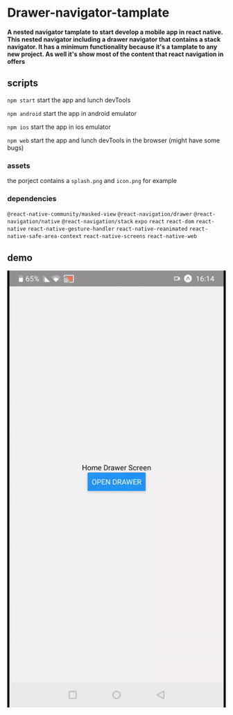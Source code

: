 # Drawer-navigator-tamplate

**A nested navigator tamplate to start develop a mobile app in react native.
This nested navigator including a drawer navigator that contains a stack navigator.
It has a minimum functionality because it's a tamplate to any new project.
As well it's show most of the content that react navigation in offers**

## scripts

`npm start`
start the app and lunch devTools

`npm android`
start the app in android emulator

`npm ios`
start the app in ios emulator

`npm web`
start the app and lunch devTools in the browser (might have some bugs)


### assets

the porject contains a `splash.png` and `icon.png` for example

### dependencies

 `@react-native-community/masked-view`
 `@react-navigation/drawer`
 `@react-navigation/native`
 `@react-navigation/stack`
 `expo`
 `react`
 `react-dom`
 `react-native`
 `react-native-gesture-handler`
 `react-native-reanimated`
 `react-native-safe-area-context`
 `react-native-screens`
 `react-native-web`
 
 
 ## demo
![Demo](demo/demoGif.gif)
